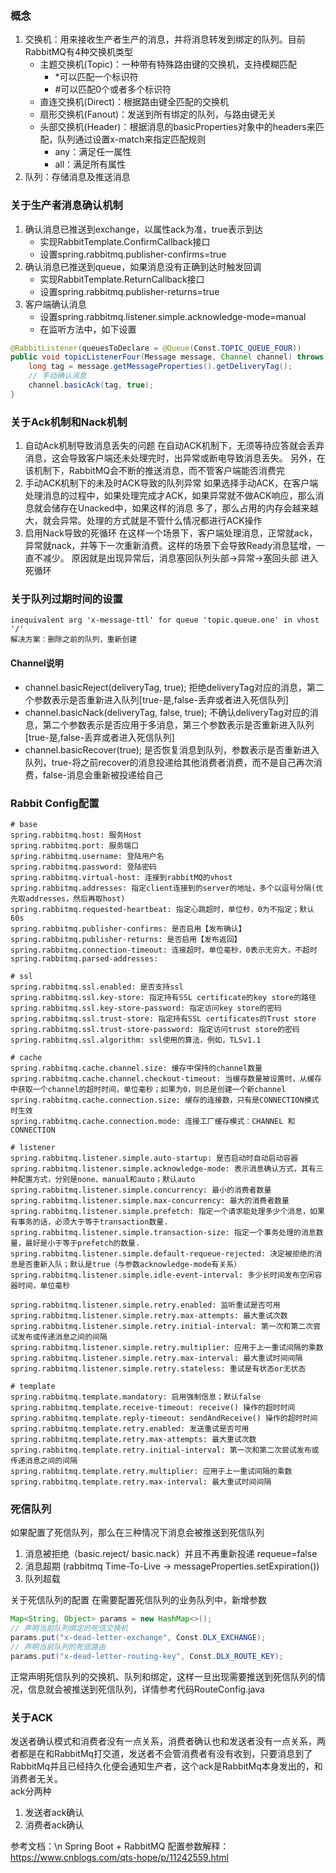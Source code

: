 
### 概念
1. 交换机：用来接收生产者生产的消息，并将消息转发到绑定的队列。目前RabbitMQ有4种交换机类型
    * 主题交换机(Topic)：一种带有特殊路由键的交换机，支持模糊匹配
        * \*可以匹配一个标识符
        * \#可以匹配0个或者多个标识符
    * 直连交换机(Direct)：根据路由键全匹配的交换机
    * 扇形交换机(Fanout)：发送到所有绑定的队列，与路由键无关
    * 头部交换机(Header)：根据消息的basicProperties对象中的headers来匹配，队列通过设置x-match来指定匹配规则
        * any：满足任一属性
        * all：满足所有属性
2. 队列：存储消息及推送消息
### 关于生产者消息确认机制
1. 确认消息已推送到exchange，以属性ack为准，true表示到达
    * 实现RabbitTemplate.ConfirmCallback接口
    * 设置spring.rabbitmq.publisher-confirms=true
2. 确认消息已推送到queue，如果消息没有正确到达时触发回调
    * 实现RabbitTemplate.ReturnCallback接口
    * 设置spring.rabbitmq.publisher-returns=true
3. 客户端确认消息
    * 设置spring.rabbitmq.listener.simple.acknowledge-mode=manual
    * 在监听方法中，如下设置
```java
@RabbitListener(queuesToDeclare = @Queue(Const.TOPIC_QUEUE_FOUR))
public void topicListenerFour(Message message, Channel channel) throws IOException{
    long tag = message.getMessageProperties().getDeliveryTag();
    // 手动确认消息
    channel.basicAck(tag, true);
}
```
### 关于Ack机制和Nack机制
1. 自动Ack机制导致消息丢失的问题
    在自动ACK机制下，无须等待应答就会丢弃消息，这会导致客户端还未处理完时，出异常或断电导致消息丢失。
    另外，在该机制下，RabbitMQ会不断的推送消息，而不管客户端能否消费完
2. 手动ACK机制下的未及时ACK导致的队列异常
    如果选择手动ACK，在客户端处理消息的过程中，如果处理完成才ACK，如果异常就不做ACK响应，那么消息就会储存在Unacked中，如果这样的消息
    多了，那么占用的内存会越来越大，就会异常。处理的方式就是不管什么情况都进行ACK操作
3. 启用Nack导致的死循环
    在这样一个场景下，客户端处理消息，正常就ack，异常就nack，并等下一次重新消费。这样的场景下会导致Ready消息猛增，一直不减少。
    原因就是出现异常后，消息塞回队列头部->异常->塞回头部 进入死循环
### 关于队列过期时间的设置
```exception
inequivalent arg 'x-message-ttl' for queue 'topic.queue.one' in vhost '/'
解决方案：删除之前的队列，重新创建
```
#### Channel说明
* channel.basicReject(deliveryTag, true);
    拒绝deliveryTag对应的消息，第二个参数表示是否重新进入队列[true-是,false-丢弃或者进入死信队列]
* channel.basicNack(deliveryTag, false, true);
    不确认deliveryTag对应的消息，第二个参数表示是否应用于多消息，第三个参数表示是否重新进入队列[true-是,false-丢弃或者进入死信队列]
* channel.basicRecover(true);
    是否恢复消息到队列，参数表示是否重新进入队列，true-将之前recover的消息投递给其他消费者消费，而不是自己再次消费，false-消息会重新被投递给自己
### Rabbit Config配置
```properties
# base
spring.rabbitmq.host: 服务Host
spring.rabbitmq.port: 服务端口
spring.rabbitmq.username: 登陆用户名
spring.rabbitmq.password: 登陆密码
spring.rabbitmq.virtual-host: 连接到rabbitMQ的vhost
spring.rabbitmq.addresses: 指定client连接到的server的地址，多个以逗号分隔(优先取addresses，然后再取host)
spring.rabbitmq.requested-heartbeat: 指定心跳超时，单位秒，0为不指定；默认60s
spring.rabbitmq.publisher-confirms: 是否启用【发布确认】
spring.rabbitmq.publisher-returns: 是否启用【发布返回】
spring.rabbitmq.connection-timeout: 连接超时，单位毫秒，0表示无穷大，不超时
spring.rabbitmq.parsed-addresses:

# ssl
spring.rabbitmq.ssl.enabled: 是否支持ssl
spring.rabbitmq.ssl.key-store: 指定持有SSL certificate的key store的路径
spring.rabbitmq.ssl.key-store-password: 指定访问key store的密码
spring.rabbitmq.ssl.trust-store: 指定持有SSL certificates的Trust store
spring.rabbitmq.ssl.trust-store-password: 指定访问trust store的密码
spring.rabbitmq.ssl.algorithm: ssl使用的算法，例如，TLSv1.1

# cache
spring.rabbitmq.cache.channel.size: 缓存中保持的channel数量
spring.rabbitmq.cache.channel.checkout-timeout: 当缓存数量被设置时，从缓存中获取一个channel的超时时间，单位毫秒；如果为0，则总是创建一个新channel
spring.rabbitmq.cache.connection.size: 缓存的连接数，只有是CONNECTION模式时生效
spring.rabbitmq.cache.connection.mode: 连接工厂缓存模式：CHANNEL 和 CONNECTION

# listener
spring.rabbitmq.listener.simple.auto-startup: 是否启动时自动启动容器
spring.rabbitmq.listener.simple.acknowledge-mode: 表示消息确认方式，其有三种配置方式，分别是none、manual和auto；默认auto
spring.rabbitmq.listener.simple.concurrency: 最小的消费者数量
spring.rabbitmq.listener.simple.max-concurrency: 最大的消费者数量
spring.rabbitmq.listener.simple.prefetch: 指定一个请求能处理多少个消息，如果有事务的话，必须大于等于transaction数量.
spring.rabbitmq.listener.simple.transaction-size: 指定一个事务处理的消息数量，最好是小于等于prefetch的数量.
spring.rabbitmq.listener.simple.default-requeue-rejected: 决定被拒绝的消息是否重新入队；默认是true（与参数acknowledge-mode有关系）
spring.rabbitmq.listener.simple.idle-event-interval: 多少长时间发布空闲容器时间，单位毫秒

spring.rabbitmq.listener.simple.retry.enabled: 监听重试是否可用
spring.rabbitmq.listener.simple.retry.max-attempts: 最大重试次数
spring.rabbitmq.listener.simple.retry.initial-interval: 第一次和第二次尝试发布或传递消息之间的间隔
spring.rabbitmq.listener.simple.retry.multiplier: 应用于上一重试间隔的乘数
spring.rabbitmq.listener.simple.retry.max-interval: 最大重试时间间隔
spring.rabbitmq.listener.simple.retry.stateless: 重试是有状态or无状态

# template
spring.rabbitmq.template.mandatory: 启用强制信息；默认false
spring.rabbitmq.template.receive-timeout: receive() 操作的超时时间
spring.rabbitmq.template.reply-timeout: sendAndReceive() 操作的超时时间
spring.rabbitmq.template.retry.enabled: 发送重试是否可用
spring.rabbitmq.template.retry.max-attempts: 最大重试次数
spring.rabbitmq.template.retry.initial-interval: 第一次和第二次尝试发布或传递消息之间的间隔
spring.rabbitmq.template.retry.multiplier: 应用于上一重试间隔的乘数
spring.rabbitmq.template.retry.max-interval: 最大重试时间间隔
```
### 死信队列
如果配置了死信队列，那么在三种情况下消息会被推送到死信队列
1. 消息被拒绝（basic.reject/ basic.nack）并且不再重新投递 requeue=false
2. 消息超期 (rabbitmq Time-To-Live -> messageProperties.setExpiration())
3. 队列超载

关于死信队列的配置
在需要配置死信队列的业务队列中，新增参数
```java
Map<String, Object> params = new HashMap<>();
// 声明当前队列绑定的死信交换机
params.put("x-dead-letter-exchange", Const.DLX_EXCHANGE);
// 声明当前队列的死信路由
params.put("x-dead-letter-routing-key", Const.DLX_ROUTE_KEY);
```
正常声明死信队列的交换机、队列和绑定，这样一旦出现需要推送到死信队列的情况，信息就会被推送到死信队列，详情参考代码RouteConfig.java
### 关于ACK
发送者确认模式和消费者没有一点关系，消费者确认也和发送者没有一点关系，两者都是在和RabbitMq打交道，发送者不会管消费者有没有收到，只要消息到了RabbitMq并且已经持久化便会通知生产者，这个ack是RabbitMq本身发出的，和消费者无关。\
ack分两种
1. 发送者ack确认
2. 消费者ack确认

参考文档：\n
Spring Boot + RabbitMQ 配置参数解释：https://www.cnblogs.com/qts-hope/p/11242559.html